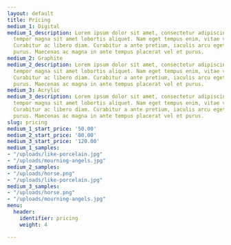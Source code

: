 ```yaml
---
layout: default
title: Pricing
medium_1: Digital
medium_1_description: Lorem ipsum dolor sit amet, consectetur adipiscing elit. Aliquam
  tempor magna sit amet lobortis aliquet. Nam eget tempus enim, vitae vehicula nibh.
  Curabitur ac libero diam. Curabitur a ante pretium, iaculis arcu eget, condimentum
  purus. Maecenas ac magna in ante tempus placerat vel et purus.
medium_2: Graphite
medium_2_description: Lorem ipsum dolor sit amet, consectetur adipiscing elit. Aliquam
  tempor magna sit amet lobortis aliquet. Nam eget tempus enim, vitae vehicula nibh.
  Curabitur ac libero diam. Curabitur a ante pretium, iaculis arcu eget, condimentum
  purus. Maecenas ac magna in ante tempus placerat vel et purus.
medium_3: Acrylic
medium_3_description: Lorem ipsum dolor sit amet, consectetur adipiscing elit. Aliquam
  tempor magna sit amet lobortis aliquet. Nam eget tempus enim, vitae vehicula nibh.
  Curabitur ac libero diam. Curabitur a ante pretium, iaculis arcu eget, condimentum
  purus. Maecenas ac magna in ante tempus placerat vel et purus.
slug: pricing
medium_1_start_price: '50.00'
medium_2_start_price: '80.00'
medium_3_start_price: '120.00'
medium_1_samples:
- "/uploads/like-porcelain.jpg"
- "/uploads/mourning-angels.jpg"
medium_2_samples:
- "/uploads/horse.png"
- "/uploads/like-porcelain.jpg"
medium_3_samples:
- "/uploads/horse.png"
- "/uploads/mourning-angels.jpg"
menu:
  header:
    identifier: pricing
    weight: 4

---
```

